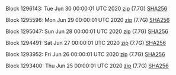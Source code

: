 Block 1296143: Tue Jun 30 00:00:01 UTC 2020 [zip](https://dash-bootstrap.ams3.digitaloceanspaces.com/mainnet/2020-06-30/bootstrap.dat.zip) (7.7G) [SHA256](https://dash-bootstrap.ams3.digitaloceanspaces.com/mainnet/2020-06-30/sha256.txt)

Block 1295596: Mon Jun 29 00:00:01 UTC 2020 [zip](https://dash-bootstrap.ams3.digitaloceanspaces.com/mainnet/2020-06-29/bootstrap.dat.zip) (7.7G) [SHA256](https://dash-bootstrap.ams3.digitaloceanspaces.com/mainnet/2020-06-29/sha256.txt)

Block 1295047: Sun Jun 28 00:00:01 UTC 2020 [zip](https://dash-bootstrap.ams3.digitaloceanspaces.com/mainnet/2020-06-28/bootstrap.dat.zip) (7.7G) [SHA256](https://dash-bootstrap.ams3.digitaloceanspaces.com/mainnet/2020-06-28/sha256.txt)

Block 1294491: Sat Jun 27 00:00:01 UTC 2020 [zip](https://dash-bootstrap.ams3.digitaloceanspaces.com/mainnet/2020-06-27/bootstrap.dat.zip) (7.7G) [SHA256](https://dash-bootstrap.ams3.digitaloceanspaces.com/mainnet/2020-06-27/sha256.txt)

Block 1293952: Fri Jun 26 00:00:01 UTC 2020 [zip](https://dash-bootstrap.ams3.digitaloceanspaces.com/mainnet/2020-06-26/bootstrap.dat.zip) (7.7G) [SHA256](https://dash-bootstrap.ams3.digitaloceanspaces.com/mainnet/2020-06-26/sha256.txt)

Block 1293400: Thu Jun 25 00:00:01 UTC 2020 [zip](https://dash-bootstrap.ams3.digitaloceanspaces.com/mainnet/2020-06-25/bootstrap.dat.zip) (7.7G) [SHA256](https://dash-bootstrap.ams3.digitaloceanspaces.com/mainnet/2020-06-25/sha256.txt)
